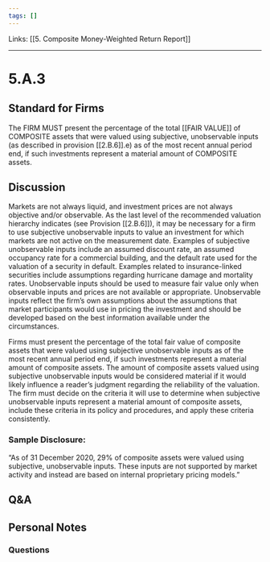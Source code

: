 ```yaml
---
tags: []
---
```

Links: [[5. Composite Money-Weighted Return Report]]
___
# 5.A.3
## Standard for Firms
The FIRM MUST present the percentage of the total [[FAIR VALUE]] of COMPOSITE assets that were valued using subjective, unobservable inputs (as described in provision [[2.B.6]].e) as of the most recent annual period end, if such investments represent a material amount of COMPOSITE assets.
## Discussion
Markets are not always liquid, and investment prices are not always objective and/or observable. As the last level of the recommended valuation hierarchy indicates (see Provision [[2.B.6]]), it may be necessary for a firm to use subjective unobservable inputs to value an investment for which markets are not active on the measurement date. Examples of subjective unobservable inputs include an assumed discount rate, an assumed occupancy rate for a commercial building, and the default rate used for the valuation of a security in default. Examples related to insurance-linked securities include assumptions regarding hurricane damage and mortality rates. Unobservable inputs should be used to measure fair value only when observable inputs and prices are not available or appropriate. Unobservable inputs reflect the firm’s own assumptions about the assumptions that market participants would use in pricing the investment and should be developed based on the best information available under the circumstances.

Firms must present the percentage of the total fair value of composite assets that were valued using subjective unobservable inputs as of the most recent annual period end, if such investments represent a material amount of composite assets. The amount of composite assets valued using subjective unobservable inputs would be considered material if it would likely influence a reader’s judgment regarding the reliability of the valuation. The firm must decide on the criteria it will use to determine when subjective unobservable inputs represent a material amount of composite assets, include these criteria in its policy and procedures, and apply these criteria consistently.
### Sample Disclosure:
“As of 31 December 2020, 29% of composite assets were valued using subjective, unobservable inputs. These inputs are not supported by market activity and instead are based on internal proprietary pricing models.”
## Q&A

## Personal Notes

### Questions